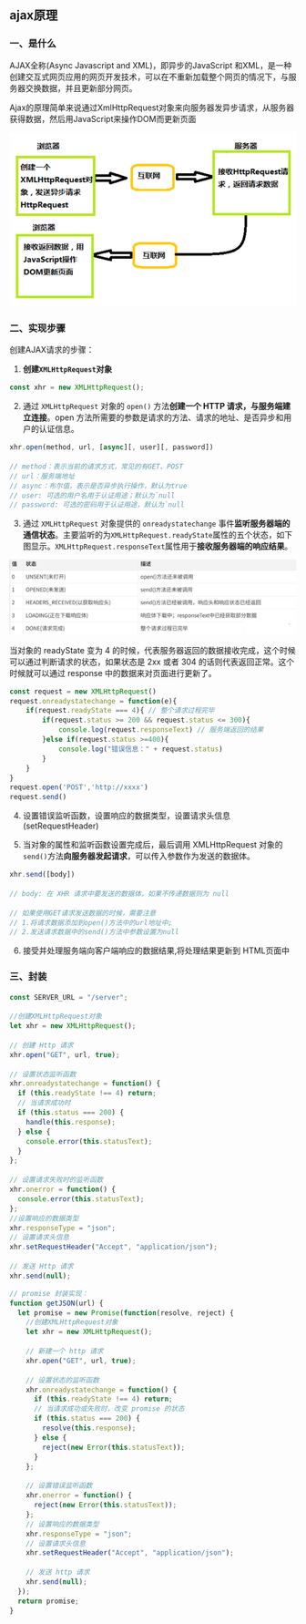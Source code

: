 ## ajax原理

### 一、是什么

AJAX全称(Async Javascript and XML)，即异步的JavaScript 和XML，是一种创建交互式网页应用的网页开发技术，可以在不重新加载整个网页的情况下，与服务器交换数据，并且更新部分网页。

Ajax的原理简单来说通过XmlHttpRequest对象来向服务器发异步请求，从服务器获得数据，然后用JavaScript来操作DOM而更新页面  

![](https://raw.githubusercontent.com/yuefei-su/My-DrawingBed/main/notes/af42de10-7b2a-11eb-85f6-6fac77c0c9b3.png)



### 二、实现步骤

创建AJAX请求的步骤：

1. **创建`XMLHttpRequest`对象**

```js
const xhr = new XMLHttpRequest();
```

2. 通过 `XMLHttpRequest` 对象的 `open()` 方法**创建一个 HTTP 请求，与服务端建立连接**。open 方法所需要的参数是请求的方法、请求的地址、是否异步和用户的认证信息。

```js
xhr.open(method, url, [async][, user][, password])

// method：表示当前的请求方式，常见的有GET、POST
// url：服务端地址
// async：布尔值，表示是否异步执行操作，默认为true
// user: 可选的用户名用于认证用途；默认为`null
// password: 可选的密码用于认证用途，默认为`null
```

3. 通过 `XMLHttpRequest` 对象提供的 `onreadystatechange` 事件**监听服务器端的通信状态**。主要监听的为`XMLHttpRequest.readyState`属性的五个状态，如下图显示。`XMLHttpRequest.responseText`属性用于**接收服务器端的响应结果**。

![](https://raw.githubusercontent.com/yuefei-su/My-DrawingBed/main/notes/9782fc90-7b31-11eb-ab90-d9ae814b240d.png)

当对象的 readyState 变为 4 的时候，代表服务器返回的数据接收完成，这个时候可以通过判断请求的状态，如果状态是 2xx 或者 304 的话则代表返回正常。这个时候就可以通过 response 中的数据来对页面进行更新了。
```js
const request = new XMLHttpRequest()
request.onreadystatechange = function(e){
    if(request.readyState === 4){ // 整个请求过程完毕
        if(request.status >= 200 && request.status <= 300){
            console.log(request.responseText) // 服务端返回的结果
        }else if(request.status >=400){
            console.log("错误信息：" + request.status)
        }
    }
}
request.open('POST','http://xxxx')
request.send()
```

4. 设置错误监听函数，设置响应的数据类型，设置请求头信息(setRequestHeader)

5. 当对象的属性和监听函数设置完成后，最后调用 XMLHttpRequest 对象的 `send()`方法**向服务器发起请求**，可以传入参数作为发送的数据体。
```js
xhr.send([body])

// body: 在 XHR 请求中要发送的数据体，如果不传递数据则为 null

// 如果使用GET请求发送数据的时候，需要注意
// 1.将请求数据添加到open()方法中的url地址中;
// 2.发送请求数据中的send()方法中参数设置为null
```

6. 接受并处理服务端向客户端响应的数据结果,将处理结果更新到 HTML页面中



### 三、封装

```js
const SERVER_URL = "/server";

//创建XMLHttpRequest对象
let xhr = new XMLHttpRequest();

// 创建 Http 请求
xhr.open("GET", url, true);

// 设置状态监听函数
xhr.onreadystatechange = function() {
  if (this.readyState !== 4) return;
  // 当请求成功时
  if (this.status === 200) {
    handle(this.response);
  } else {
    console.error(this.statusText);
  }
};

// 设置请求失败时的监听函数
xhr.onerror = function() {
  console.error(this.statusText);
};
//设置响应的数据类型
xhr.responseType = "json";
// 设置请求头信息
xhr.setRequestHeader("Accept", "application/json");

// 发送 Http 请求
xhr.send(null);
```


```js
// promise 封装实现：
function getJSON(url) {
  let promise = new Promise(function(resolve, reject) {
    //创建XMLHttpRequest对象
    let xhr = new XMLHttpRequest();

    // 新建一个 http 请求
    xhr.open("GET", url, true);

    // 设置状态的监听函数
    xhr.onreadystatechange = function() {
      if (this.readyState !== 4) return;
      // 当请求成功或失败时，改变 promise 的状态
      if (this.status === 200) {
        resolve(this.response);
      } else {
        reject(new Error(this.statusText));
      }
    };

    // 设置错误监听函数
    xhr.onerror = function() {
      reject(new Error(this.statusText));
    };
    // 设置响应的数据类型
    xhr.responseType = "json";
    // 设置请求头信息
    xhr.setRequestHeader("Accept", "application/json");

    // 发送 http 请求
    xhr.send(null);
  });
  return promise;
}
```